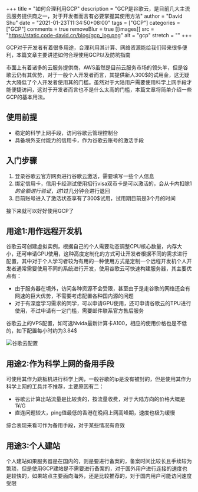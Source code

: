 +++
title = "如何合理利用GCP"
description = "GCP是谷歌云，是目前几大主流云服务提供商之一，对于开发者而言有必要掌握其使用方法"
author = "David Shu"
date = "2021-01-23T11:34:50+08:00"
tags = ["GCP"]
categories = ["GCP"]
comments = true
removeBlur = true
[[images]]
  src = "https://static.code-david.cn/blog/gcp_log.png"
  alt = "gcp"
  stretch = ""
+++

GCP对于开发者有着很多用途，合理利用其计算、网络资源能给我们带来很多便利，本篇文章主要讲述如何合理使用GCP以及防坑指南

市面上有着诸多的云服务提供商，AWS虽然是目前云服务市场的领头羊，但是谷歌云仍有其优势，对于一般个人开发者而言，其提供新人300$的试用金，这无疑大大降低了个人开发者使用其的门槛。虽然对于大陆用户需要使用科学上网手段才能便捷访问，这对于开发者而言也不是什么太高的门槛，本篇文章将简单介绍一些GCP的基本用法。
## 使用前提
- 稳定的科学上网手段，访问谷歌云管理控制台
- 具备境外支付能力的信用卡，作为谷歌云账号的激活手段

## 入门步骤
1. 登录谷歌云官方网页进行谷歌云激活，需要填写一些个人信息
2. 绑定信用卡，信用卡经测试使用招行visa双币卡是可以激活的，会从卡内扣除1$的金额进行验证，这1$过几分钟会进行退回
3. 目前账号进入了激活状态享有了300$试用，试用期目前是3个月的时间

接下来就可以好好使用GCP了

## 用途1:用作远程开发机
谷歌云可创建虚拟实例，根据自己的个人需要动态调整CPU核心数量，内存大小，还可申请GPU使用，这种高度定制化的方式可让开发者根据不同的需求进行配置，其中对于个人学习者较为有用的一种使用方式是定制一个远程开发机个人开发者通常需要使用不同的系统进行开发，使用谷歌云可快速构建服务器，其主要优点有：
- 由于服务器在境外，访问各种资源不会受限，甚至由于是走谷歌的网络还会有网速的巨大优势，不需要考虑配置各种国内源的问题
- 对于有深度学习需求的同学，可以申请GPU使用，还可申请谷歌云的TPU进行使用，不过申请有一定门槛，需要邮件联系官方售后服务

谷歌云上的VPS配置，如可选Nvida最新计算卡A100，相应的使用价格也是不低的，如下配置每小时约为3.84$

![谷歌云配置](https://static.code-david.cn/blog/oh7lgd.png)

## 用途2:作为科学上网的备用手段

可使用其作为跳板机进行科学上网，一般谷歌的ip是没有被封的，但是使用其作为科学上网的工具并不推荐，主要原因有二：

- 谷歌云计算出站流量是比较贵的，按流量收费，对于大陆方向的价格大概是1¥/G
- 直连问题较大，ping值最低的香港在晚间上网高峰期，速度也极为缓慢

综合表现来看可作为备用手段，对于某些情况有奇效

## 用途3:个人建站

个人建站如果服务器是在国内的，则是要进行备案的，备案时间比较长且手续较为繁琐，但是使用GCP建站是不需要进行备案的，对于国外用户进行连接的速度也是较快的，如果站点主要面向海外，还是比较推荐的，对于国内用户可能访问速度受限

